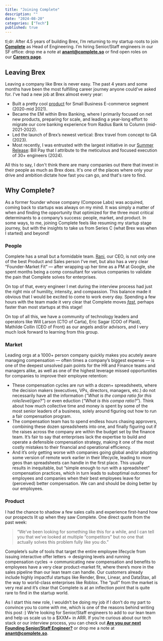 ```yaml
---
title: "Joining Complete"
description: ""
date: "2024-08-20"
categories: ["Tech"]
published: true
---
```


tl;dr: After 4.5 years of building Brex, I’m returning to my startup roots to join [**Complete**](https://complete.so) as Head of Engineering. I’m hiring Senior/Staff engineers in our SF office: drop me a note at [**anant@complete.so**](mailto:anant@complete.so) or find open roles on our [**Careers page**](https://www.complete.so/careers).

## Leaving Brex

Leaving a company like Brex is never easy. The past 4 years and some months have been the most fulfilling career journey anyone could've asked for. I've had a new job at Brex almost every year:

- Built a pretty cool [product](https://medium.com/brexeng/building-brex-instant-payouts-42c6e95d4524) for Small Business E-commerce segment (2020-mid 2021).
- Became the EM within Brex Banking, where I primarily focused on net new products, preparing for scale, and leading a year-long effort to migrate our core banking experience from Radius Bank to Column (mid-2021-2022).
- Led the launch of Brex’s newest vertical: Brex travel from concept to GA (2023).
- Most recently, I was entrusted with the largest initiative in our [Summer Release](https://www.brex.com/release): Bill Pay that I attribute to the meticulous and focused execution of 30+ engineers (2024).

All this to say, I don't think there are many companies out there that invest in their people as much as Brex does. It's one of the places where only your drive and ambition dictate how fast you can go, and that's rare to find.

## Why Complete?

As a former founder whose company (Compose Labs) was acquired, coming back to startups was always on my mind. It was simply a matter of when and finding the opportunity that optimized for the three most critical determinants to a company’s success: people, market, and product. In some ways, to me, joining Complete feels like resuming my startup stage journey, but with the insights to take us from Series C (what Brex was when I started) and beyond!

### People

Complete has a small but a formidable team. [Rani](https://www.linkedin.com/in/ranimavram/), our CEO, is not only one of the best Product and Sales person I’ve met, but also has a very clear “Founder-Market Fit” — after wrapping up her time as a PM at Google, she spent months being a comp consultant for various companies to validate the pain that Complete solves for enterprises.

On top of that, every engineer I met during the interview process had just the right mix of humility, intensity, and compassion. This balance made it obvious that I would be excited to come to work every day. Spending a few hours with the team made it very clear that Complete moves [*fast*](https://patrickcollison.com/fast), perhaps faster than most startups at this stage!

On top of all this, we have a community of technology leaders and operators like Will Larson (CTO of Carta), Eric Sagar (COO of Plaid), Mathilde Collin (CEO of Front) as our angels and/or advisors, and I very much look forward to learning from this group.

### Market

Leading orgs at a 1000+ person company quickly makes you acutely aware managing compensation — often times a company’s biggest expense — is one of the deepest unsolved pain points for the HR and Finance teams and managers alike, as well as one of the highest leverage missed opportunities for companies to improve their employee retention:

- These compensation cycles are run with a dozen+ spreadsheets, where the decision makers (executives, VPs, directors, managers, etc.) do not necessarily have all the information (*”What is the compa ratio for this role/level/geo?”*) or even eduction (*“What is this compa ratio?”*). Think about how much collective time and money is spent by some of the most senior leaders of a business, solely around figuring out how to run a fair compensation program.
- The compensation team has to spend endless hours chasing approvers, combining these dozen spreadsheets into one, and finally figuring out if the raises across the company are within the budget set by the finance team. It’s fair to say that enterprises lack the expertise to build and operate a defensible compensation strategy, making it one of the most costly mistakes to their financial and operational efficiency.
- And it’s only getting worse with companies going global and/or adopting some version of remote work earlier in their lifecycle, leading to more geos than spreadsheets can handle in the first place. This usually results in inequitable, but “simple enough to run with a spreadsheet” compensation practices, which in turn leads to suboptimal outcomes for employees and companies when their best employees leave for (perceived) better compensation. We can and should be doing better by our employees.

### Product

I had the chance to shadow a few sales calls and experience first-hand how our prospects lit up when they saw Complete. One direct quote from the past week:

> “We’ve been looking for something like this for a while, and I can tell you that we’ve looked at multiple “competitors” but no one that actually solves this problem fully like you do.”
> 

Complete’s suite of tools that target the entire employee lifecycle from issuing interactive offer letters → designing levels and running compensation cycles → communicating new compensation and benefits to employees have a very clear product-market fit, where there’s more in the sales pipeline than our lean team can handle. Our customers already include highly impactful startups like Render, Brex, Linear, and DataStax, all the way to world-class enterprises like Roblox. The “pull” from the market is very real and it’s clear that Complete is at an inflection point that is quite rare to find in the startup world.

As I start this new role, I wouldn’t be doing my job if I don’t do my part to convince you to come with me, which is one of the reasons behind writing this post :) We’re looking for Senior/Staff engineers to add to our lean team and help us scale us to a $XXM+ in ARR. If you’re curious about our tech stack or our interview process, you can check out [**Are you our next Founding Senior/Staff Engineer?**](https://www.notion.so/Are-you-our-next-Founding-Senior-Staff-Engineer-6178607685e8452b9c8a5acd4b8904b1?pvs=21) or drop me a note at [**anant@complete.so**](mailto:anant@complete.so).
